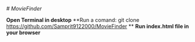 *# MovieFinder*

**Open Terminal in desktop**
**Run a comand: git clone https://github.com/Samprit9122000/MovieFinder
**
**Run index.html file in your browser**
